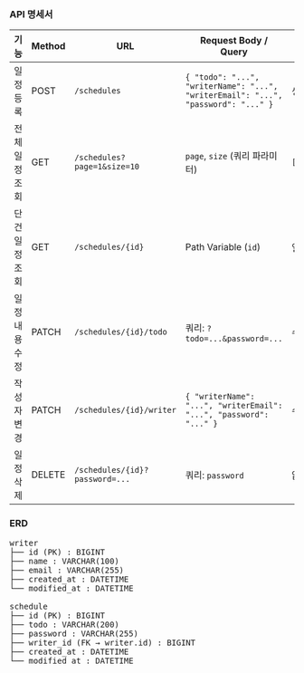 ### API 명세서
| 기능       | Method | URL                            | Request Body / Query                                                              | Response                | HTTP Status |
| -------- | ------ | ------------------------------ | --------------------------------------------------------------------------------- | ----------------------- | ----------- |
| 일정 등록    | POST   | `/schedules`                   | `{ "todo": "...", "writerName": "...", "writerEmail": "...", "password": "..." }` | 생성된 일정 정보               | 201 CREATED      |
| 전체 일정 조회 | GET    | `/schedules?page=1&size=10`    | `page`, `size` (쿼리 파라미터)                                                          | `[ScheduleResponseDto]` | 200 OK      |
| 단건 일정 조회 | GET    | `/schedules/{id}`              | Path Variable (`id`)                                                              | 일정 1건 정보                | 200 OK      |
| 일정 내용 수정 | PATCH  | `/schedules/{id}/todo`         | 쿼리: `?todo=...&password=...`                                                      | 수정된 일정 정보               | 200 OK      |
| 작성자 변경   | PATCH  | `/schedules/{id}/writer`       | `{ "writerName": "...", "writerEmail": "...", "password": "..." }`                | 수정된 일정 정보               | 200 OK      |
| 일정 삭제    | DELETE | `/schedules/{id}?password=...` | 쿼리: `password`                                                                    | 없음 (204 No Content)     | 200 OK        |

 
### ERD
<pre>writer
├── id (PK) : BIGINT
├── name : VARCHAR(100)
├── email : VARCHAR(255)
├── created_at : DATETIME
└── modified_at : DATETIME

schedule
├── id (PK) : BIGINT
├── todo : VARCHAR(200)
├── password : VARCHAR(255)
├── writer_id (FK → writer.id) : BIGINT
├── created_at : DATETIME
└── modified_at : DATETIME</pre>
